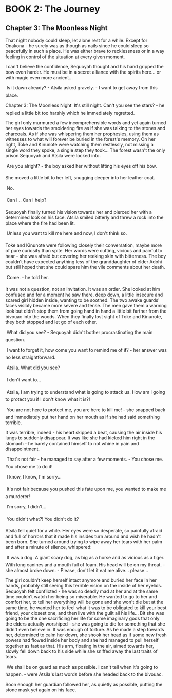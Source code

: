 # BOOK 2: The Journey
## Chapter 3: The Moonless Night

That night nobody could sleep, let alone rest for a while. Except for Onakona - he surely was as though as nails since he could sleep so peacefully in such a place. He was either brave to recklessness or in a way feeling in control of the situation at every given moment.

I can't believe the confidence, Sequoyah thought and his hand gripped the bow even harder. He must be in a secret alliance with the spirits here... or with magic even more ancient...
 
&#150; Is it dawn already? - Atsila asked gravely. - I want to get away from this place.

Chapter 3: The Moonless Night
&#150; It's still night. Can't you see the stars? - he replied a little bit too harshly which he immediately regretted.

The girl only murmured a few incomprehensible words and yet again turned her eyes towards the smoldering fire as if she was talking to the stones and charcoals. As if she was whispering them her prophesies, using them as witnesses to what will forever be buried in the forest's memory. On her right, Toke and Kinunote were watching them restlessly, not missing a single word they spoke, a single step they took... The forest wasn't the only prison Sequoyah and Atsila were locked into.

&#150; Are you alright? - the boy asked her without lifting his eyes off his bow.
 
She moved a little bit to her left, snugging deeper into her leather coat.

&#150; No.

&#150; Can I... Can I help?

Sequoyah finally turned his vision towards her and pierced her with a determined look on his face. Atsila smiled bitterly and threw a rock into the place where the fire had been lit.

&#150; Unless you want to kill me here and now, I don't think so.

Toke and Kinunote were following closely their conversation, maybe more of pure curiosity than spite. Her words were cutting, vicious and painful to hear - she was afraid but covering her reeking skin with bitterness. The boy couldn't have expected anything less of the granddaughter of elder Adohi but still hoped that she could spare him the vile comments about her death.

&#150; Come. - he told her.

It was not a question, not an invitation. It was an order. She looked at him confused and for a moment he saw there, deep down, a little insecure and scared girl hidden inside, wanting to be soothed. The two awake guards' faces visibly became more severe and tense. The men gave them a warning look but didn't stop them from going hand in hand a little bit farther from the bivouac into the woods. When they finally lost sight of Toke and Kinunote, they both stopped and let go of each other.

&#150; What did you see? - Sequoyah didn't bother procrastinating the main question.
 
&#150; I want to forget it, how come you want to remind me of it? - her answer was no less straightforward.

&#150; Atsila. What did you see?

&#150; I don't want to...

&#150; Atsila, I am trying to understand what is going to attack us. How am I going to protect you if I don't know what it is?!

&#150; You are not here to protect me, you are here to kill me! - she snapped back and immediately put her hand on her mouth as if she had said something terrible.

It was terrible, indeed - his heart skipped a beat, causing the air inside his lungs to suddenly disappear. It was like she had kicked him right in the stomach - he barely contained himself to not whine in pain and disappointment.

&#150; That's not fair - he managed to say after a few moments. - You chose me. You chose me to do it!

&#150; I know, I know, I'm sorry...

&#150; It's not fair because you pushed this fate upon me, you wanted to make me a murderer!

&#150; I'm sorry, I didn't...

&#150; You didn't what?! You didn't do it?

Atsila fell quiet for a while. Her eyes were so desperate, so painfully afraid and full of horrors that it made his insides turn around and wish he hadn't been born. She turned around trying to wipe away her tears with her palm and after a minute of silence, whispered:

&#150; It was a dog. A giant scary dog, as big as a horse and as vicious as a tiger. With long canines and a mouth full of foam. His head will be on my throat. - she almost broke down. - Please, don't let it eat me alive... please...
 
The girl couldn't keep herself intact anymore and buried her face in her hands, probably still seeing this terrible vision on the inside of her eyelids. Sequoyah felt conflicted - he was so deadly mad at her and at the same time couldn’t watch her being so miserable. He wanted to go to her and comfort her, to tell her everything will be gone and she won't die but at the same time, he wanted her to feel what it was to be obligated to kill your best friend, your closest one, and then live with the guilt all his life... Bit she was going to be the one sacrificing her life for some imaginary gods that only the elders actually worshiped - she was going to die for something that she didn't even believe in. It was enough of torture. As he made a step towards her, determined to calm her down, she shook her head as if some new fresh powers had flowed inside her body and she had managed to pull herself together as fast as that. His arm, floating in the air, aimed towards her, slowly fell down back to his side while she sniffed away the last traits of tears.

&#150; We shall be on guard as much as possible. I can't tell when it's going to happen. - were Atsila's last words before she headed back to the bivouac.

Soon enough her guardian followed her, as quietly as possible, putting the stone mask yet again on his face.